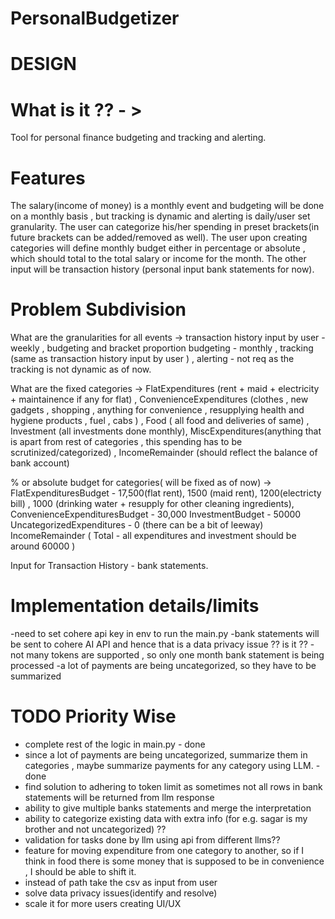 # PersonalBudgetizer

# DESIGN

# What is it ?? - >
Tool for personal finance budgeting and tracking and alerting.

# Features
The salary(income of money) is a monthly event and budgeting will be done on a monthly basis , but tracking is dynamic and alerting is daily/user set granularity.
The user can  categorize his/her spending in preset brackets(in future brackets can be added/removed as well).
The user upon creating categories will define monthly budget either in percentage or absolute , which should total to the total salary or income for the month. 
The other input will be transaction history (personal input bank statements for now).

# Problem Subdivision 
What are the granularities for all events -> transaction history input by user - weekly , budgeting and bracket proportion budgeting - monthly , tracking (same as transaction history input by user ) , alerting - not req as the tracking is not dynamic as of now.

What are the fixed categories -> FlatExpenditures (rent + maid + electricity + maintainence if any for flat) , ConvenienceExpenditures (clothes , new gadgets , shopping ,  anything for convenience , resupplying health and hygiene products , fuel , cabs ) , Food ( all food  and deliveries of same) , Investment (all investments done monthly), MiscExpenditures(anything that is apart from rest of categories , this spending has to be scrutinized/categorized) , IncomeRemainder (should reflect the balance of bank account)

% or absolute budget for categories( will be fixed as of now) -> 
FlatExpendituresBudget - 17,500(flat rent), 1500 (maid rent),  1200(electricty bill) , 1000 (drinking water + resupply for other cleaning ingredients), 
ConvenienceExpendituresBudget - 30,000 
InvestmentBudget - 50000 
UncategorizedExpenditures - 0 (there can be a bit of leeway)
IncomeRemainder ( Total - all expenditures and investment should be around 60000 )

Input for Transaction History - bank statements.


# Implementation details/limits
-need to set cohere api key in env  to run the main.py
-bank statements will be sent to cohere AI API and hence that is a data privacy issue ?? is it ??
-not many tokens are supported , so only one month bank statement is being processed
-a lot of payments are being uncategorized, so they have to be summarized

# TODO Priority Wise
- complete rest of the logic in main.py - done
- since a lot of payments are being uncategorized, summarize them in categories , maybe summarize payments for any category using LLM.  - done 
- find solution to adhering to token limit as sometimes not all rows in bank statements will be returned from llm response   
- ability to give multiple banks statements and merge the interpretation 
- ability to categorize existing data with extra info (for e.g. sagar is my brother and not uncategorized) ??
- validation for tasks done by llm using api from different llms??
- feature for moving expenditure from one category to another, so if I think in food there is some money that is supposed to be in convenience , I should be able to shift it.
- instead of path take the csv as input from user
- solve data privacy issues(identify and resolve)
- scale it for more users creating UI/UX 


